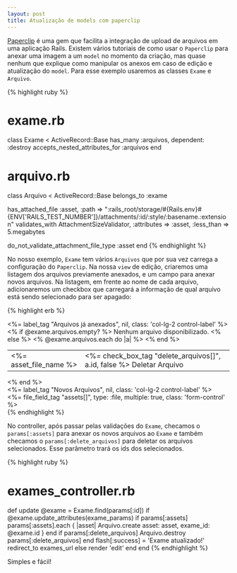 ```yaml
---
layout: post
title: Atualização de models com paperclip
---
```


[Paperclip](https://github.com/thoughtbot/paperclip) é uma gem que facilita a integração de upload de arquivos em uma aplicação Rails. Existem vários tutoriais de como usar o `Paperclip` para anexar uma imagem a um `model` no momento da criação, mas quase nenhum que explique como manipular os anexos em caso de edição e atualização do `model`. Para esse exemplo usaremos as classes `Exame` e `Arquivo`.  

{% highlight ruby %}
# exame.rb
class Exame < ActiveRecord::Base
  has_many :arquivos, dependent: :destroy
  accepts_nested_attributes_for :arquivos
end
# arquivo.rb
class Arquivo < ActiveRecord::Base
  belongs_to :exame
  
  has_attached_file :asset, 
    :path => ":rails_root/storage/#{Rails.env}#{ENV['RAILS_TEST_NUMBER']}/attachments/:id/:style/:basename.:extension"
  validates_with AttachmentSizeValidator, :attributes => :asset, 
    :less_than => 5.megabytes

  do_not_validate_attachment_file_type :asset
end
{% endhighlight %}

No nosso exemplo, `Exame` tem vários `Arquivos` que por sua vez carrega a configuração do `Paperclip`. Na nossa `view` de edição, criaremos uma listagem dos arquivos previamente anexados, e um campo para anexar novos arquivos. Na listagem, em frente ao nome de cada arquivo, adicionaremos um checkbox que carregará a informação de qual arquivo está sendo selecionado para ser apagado:  

{% highlight erb %}
<div class="form-group">
  <%= label_tag "Arquivos já anexados", nil, class: 'col-lg-2 control-label' %>
  <div class="col-lg-10">
    <% if @exame.arquivos.empty? %>
      Nenhum arquivo disponibilizado.
    <% else %>
      <table class='table table-bordered'>
        <% @exame.arquivos.each do |a| %>
            <tbody>
              <tr>
                <td><%= asset_file_name %></td>
                <td>
                  <%= check_box_tag "delete_arquivos[]", a.id, false %> 
                  Deletar Arquivo
                </td>
              </tr>
            </tbody>
        <% end %>
      </table>
    <% end %>
  </div>
</div>
<div class="form-group">
  <%= label_tag "Novos Arquivos", nil, class: 'col-lg-2 control-label' %>
  <div class="col-lg-10">
    <%= file_field_tag "assets[]", type: :file, multiple: true, 
      class: 'form-control' %>
  </div>
</div>
{% endhighlight %}

No controller, após passar pelas validações do `Exame`, checamos o `params[:assets]` para anexar os novos arquivos ao `Exame` e também checamos o `params[:delete_arquivos]` para deletar os arquivos selecionados. Esse parâmetro trará os ids dos selecionados.

{% highlight ruby %}
# exames_controller.rb
def update
  @exame = Exame.find(params[:id])
  if @exame.update_attributes(exame_params)
    if params[:assets]
      params[:assets].each { |asset|
        Arquivo.create asset: asset, exame_id: @exame.id
      }
    end
    if params[:delete_arquivos]
      Arquivo.destroy params[:delete_arquivos]
    end
    flash[:success] = 'Exame atualizado!'
    redirect_to exames_url
  else
    render 'edit'
  end
end
{% endhighlight %}

Simples e fácil!